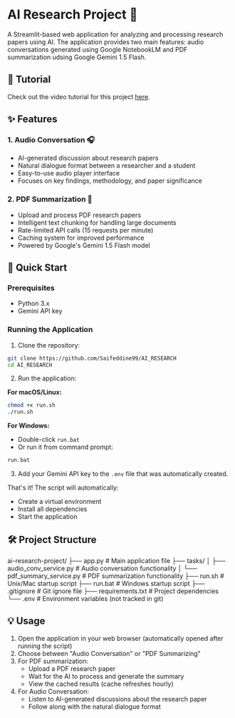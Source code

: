 # AI Research Project 🤖

A Streamlit-based web application for analyzing and processing research papers using AI. The application provides two main features: audio conversations generated using Google NotebookLM and PDF summarization udsing Google Gemini 1.5 Flash.

## 🎥 Tutorial

Check out the video tutorial for this project [here](https://youtu.be/DgPA9EitUE8?si=-7wTRBik8DPvzWif).

## ✨ Features

### 1. Audio Conversation 🎧

- AI-generated discussion about research papers
- Natural dialogue format between a researcher and a student
- Easy-to-use audio player interface
- Focuses on key findings, methodology, and paper significance

### 2. PDF Summarization 📝

- Upload and process PDF research papers
- Intelligent text chunking for handling large documents
- Rate-limited API calls (15 requests per minute)
- Caching system for improved performance
- Powered by Google's Gemini 1.5 Flash model

## 🚀 Quick Start

### Prerequisites

- Python 3.x
- Gemini API key

### Running the Application

1. Clone the repository:

```bash
git clone https://github.com/Saifeddine99/AI_RESEARCH
cd AI_RESEARCH
```

2. Run the application:

**For macOS/Linux:**

```bash
chmod +x run.sh
./run.sh
```

**For Windows:**

- Double-click `run.bat`
- Or run it from command prompt:

```bash
run.bat
```

3. Add your Gemini API key to the `.env` file that was automatically created.

That's it! The script will automatically:

- Create a virtual environment
- Install all dependencies
- Start the application

## 🛠️ Project Structure

ai-research-project/
├── app.py # Main application file
├── tasks/
│ ├── audio_conv_service.py # Audio conversation functionality
│ └── pdf_summary_service.py # PDF summarization functionality
├── run.sh # Unix/Mac startup script
├── run.bat # Windows startup script
├── .gitignore # Git ignore file
├── requirements.txt # Project dependencies
└── .env # Environment variables (not tracked in git)

## 💡 Usage

1. Open the application in your web browser (automatically opened after running the script)
2. Choose between "Audio Conversation" or "PDF Summarizing"
3. For PDF summarization:
   - Upload a PDF research paper
   - Wait for the AI to process and generate the summary
   - View the cached results (cache refreshes hourly)
4. For Audio Conversation:
   - Listen to AI-generated discussions about the research paper
   - Follow along with the natural dialogue format
